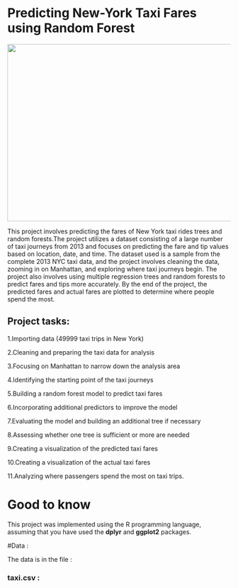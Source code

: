 # Predicting New-York Taxi Fares using Random Forest 

<p align="center">
    <img src="https://user-images.githubusercontent.com/48359677/236162555-45e5a078-4d69-4357-8d43-4ecac94ee3e2.jpg" width='900' height="400"/>
</p>

This project involves predicting the fares of New York taxi rides trees and random forests.The project utilizes a dataset consisting of a large number of taxi journeys from 2013 and focuses on predicting the fare and tip values based on location, date, and time. The dataset used is a sample from the complete 2013 NYC taxi data, and the project involves cleaning the data, zooming in on Manhattan, and exploring where taxi journeys begin. The project also involves using multiple regression trees and random forests to predict fares and tips more accurately. By the end of the project, the predicted fares and actual fares are plotted to determine where people spend the most.

## Project tasks:

1.Importing data (49999 taxi trips in New York)

2.Cleaning and preparing the taxi data for analysis

3.Focusing on Manhattan to narrow down the analysis area

4.Identifying the starting point of the taxi journeys

5.Building a random forest model to predict taxi fares

6.Incorporating additional predictors to improve the model

7.Evaluating the model and building an additional tree if necessary

8.Assessing whether one tree is sufficient or more are needed

9.Creating a visualization of the predicted taxi fares

10.Creating a visualization of the actual taxi fares

11.Analyzing where passengers spend the most on taxi trips.

# Good to know
This project was implemented using the R programming language, assuming that you have used the **dplyr** and **ggplot2** packages.

#Data :

The data is in the file :

### taxi.csv :                                                                                                                                                                        
###
